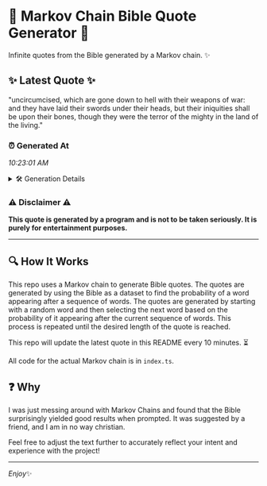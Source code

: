 # 📖 Markov Chain Bible Quote Generator 📖

Infinite quotes from the Bible generated by a Markov chain. ✨

## ✨ Latest Quote ✨
"uncircumcised, which are gone down to hell with their weapons of war: and they have laid their swords under their heads, but their iniquities shall be upon their bones, though they were the terror of the mighty in the land of the living."

### ⏰ Generated At
*10:23:01 AM*

<details>
    <summary>🛠️ Generation Details</summary>
    <p>
        <strong>🌱 Seed:</strong> uncircumcised,<br>
        <strong>🔄 Iterations:</strong> 42<br>
        <strong>📜 Context History:</strong><br>[ uncircumcised, ]: which<br>[ uncircumcised,, which ]: are<br>[ uncircumcised,, which, are ]: gone<br>[ uncircumcised,, which, are, gone ]: down<br>[ uncircumcised,, which, are, gone, down ]: to<br>[ uncircumcised,, which, are, gone, down, to ]: hell<br>[ which, are, gone, down, to, hell ]: with<br>[ are, gone, down, to, hell, with ]: their<br>[ gone, down, to, hell, with, their ]: weapons<br>[ down, to, hell, with, their, weapons ]: of<br>[ to, hell, with, their, weapons, of ]: war:<br>[ hell, with, their, weapons, of, war: ]: and<br>[ with, their, weapons, of, war:, and ]: they<br>[ their, weapons, of, war:, and, they ]: have<br>[ weapons, of, war:, and, they, have ]: laid<br>[ of, war:, and, they, have, laid ]: their<br>[ war:, and, they, have, laid, their ]: swords<br>[ and, they, have, laid, their, swords ]: under<br>[ they, have, laid, their, swords, under ]: their<br>[ have, laid, their, swords, under, their ]: heads,<br>[ laid, their, swords, under, their, heads, ]: but<br>[ their, swords, under, their, heads,, but ]: their<br>[ swords, under, their, heads,, but, their ]: iniquities<br>[ under, their, heads,, but, their, iniquities ]: shall<br>[ their, heads,, but, their, iniquities, shall ]: be<br>[ heads,, but, their, iniquities, shall, be ]: upon<br>[ but, their, iniquities, shall, be, upon ]: their<br>[ their, iniquities, shall, be, upon, their ]: bones,<br>[ iniquities, shall, be, upon, their, bones, ]: though<br>[ shall, be, upon, their, bones,, though ]: they<br>[ be, upon, their, bones,, though, they ]: were<br>[ upon, their, bones,, though, they, were ]: the<br>[ their, bones,, though, they, were, the ]: terror<br>[ bones,, though, they, were, the, terror ]: of<br>[ though, they, were, the, terror, of ]: the<br>[ they, were, the, terror, of, the ]: mighty<br>[ were, the, terror, of, the, mighty ]: in<br>[ the, terror, of, the, mighty, in ]: the<br>[ terror, of, the, mighty, in, the ]: land<br>[ of, the, mighty, in, the, land ]: of<br>[ the, mighty, in, the, land, of ]: the<br>[ mighty, in, the, land, of, the ]: living.<br>
    </p>
</details>

### ⚠️ Disclaimer ⚠️
**This quote is generated by a program and is not to be taken seriously. It is purely for entertainment purposes.**

---

## 🔍 How It Works

This repo uses a Markov chain to generate Bible quotes. The quotes are generated by using the Bible as a dataset to find the probability of a word appearing after a sequence of words. The quotes are generated by starting with a random word and then selecting the next word based on the probability of it appearing after the current sequence of words. This process is repeated until the desired length of the quote is reached.

This repo will update the latest quote in this README every 10 minutes. ⏳

All code for the actual Markov chain is in `index.ts`.

## ❓ Why

I was just messing around with Markov Chains and found that the Bible surprisingly yielded good results when prompted. 
It was suggested by a friend, and I am in no way christian.

Feel free to adjust the text further to accurately reflect your intent and experience with the project!

---

*Enjoy*✨
